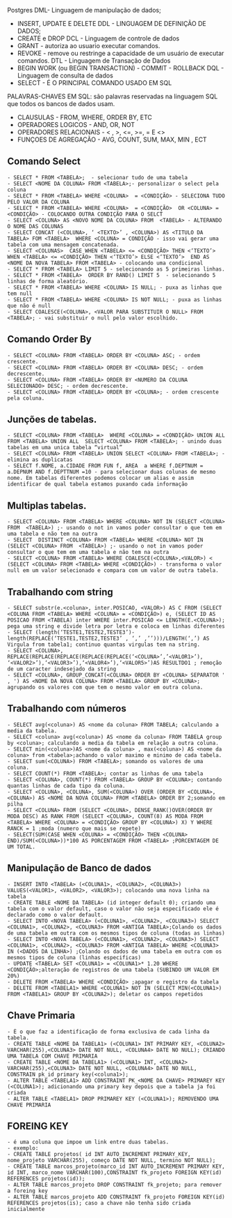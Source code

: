 Postgres
DML- Linguagem de manipulação de dados;
- INSERT, UPDATE E DELETE
DDL - LINGUAGEM DE DEFINIÇÃO DE DADOS;
- CREATE e DROP
DCL - Linguagem de controle de dados
- GRANT - autoriza ao usuario executar comandos.
- REVOKE - remove ou restringe a capacidade de um usuário de executar comandos.
DTL - Linguagem de Transação de Dados
- BEGIN WORK (ou BEGIN TRANSACTION) - COMMIT - ROLLBACK
DQL - Linguagem de consulta de dados
- SELECT - É O PRINCIPAL COMANDO USADO EM SQL


PALAVRAS-CHAVES EM SQL: são palavras reservadas na linguagem SQL	 que todos os bancos de dados usam.
* CLAUSULAS - FROM, WHERE, ORDER BY, ETC
* OPERADORES LOGICOS - AND, OR, NOT
* OPERADORES RELACIONAIS - < , >, <=, >=, = E <>
* FUNÇOES DE AGREGAÇÃO - AVG, COUNT, SUM, MAX, MIN , ECT

## Comando Select
    - SELECT * FROM <TABELA>;  - selecionar tudo de uma tabela
    - SELECT <NOME DA COLUNA> FROM <TABELA>;- personalizar o select pela coluna
    - SELECT * FROM <TABELA> WHERE <COLUNA>  = <CONDIÇÃO> - SELECIONA TUDO PELO VALOR DA COLUNA 
    - SELECT * FROM <TABELA> WHERE <COLUNA>  = <CONDIÇÃO>  OR <COLUNA> = <CONDIÇÃO> - COLOCANDO OUTRA CONDIÇÃO PARA O SELCT
    - SELECT <COLUNA> AS <NOVO NOME DA COLUNA> FROM  <TABELA> - ALTERANDO O NOME DAS COLUNAS
    - SELECT CONCAT (<COLUNA>, ‘ <TEXTO>’ , <COLUNA>) AS <TITULO DA TABELA> FOM <TABELA>  WHERE <COLUNA> = CONDIÇÃO - isso vai gerar uma tabela com uma mensagem concatenada.
    - SELECT <COLUNAS>  CASE WHEN <TABELA> <= <CONDIÇÃO> THEN <‘TEXTO’> WHEN <TABELA> <= <CONDIÇÃO> THEN <‘TEXTO’> ELSE <‘TEXTO’>  END AS <NOME DA NOVA TABELA> FROM <TABELA> - colocando uma condicional
    - SELECT * FROM <TABELA> LIMIT 5 - selecionando as 5 primeiras linhas.
    - SELECT * FROM <TABELA>  ORDER BY RAND() LIMIT 5  - selecionando 5 linhas de forma aleatório.
    - SELECT * FROM <TABELA> WHERE <COLUNA> IS NULL; - puxa as linhas que tem null
    - SELECT * FROM <TABELA> WHERE <COLUNA> IS NOT NULL; - puxa as linhas que não é null
    - SELECT COALESCE(<COLUNA>, <VALOR PARA SUBSTITUIR O NULL> FROM <TABELA>; - vai substituir o null pelo valor escolhido.

## Comando Order By
    - SELECT <COLUNA> FROM <TABELA> ORDER BY <COLUNA> ASC; - ordem crescente.
    - SELECT <COLUNA> FROM <TABELA> ORDER BY <COLUNA> DESC; - ordem decrescente.
    - SELECT <COLUNA> FROM <TABELA> ORDER BY <NUMERO DA COLUNA SELECIONADO> DESC; - ordem decrescente.
    - SELECT <COLUNA> FROM <TABELA> ORDER BY <COLUNA>; - ordem crescente pela coluna.

## Junções  de tabelas.
    - SELECT <COLUNA> FROM <TABELA>  WHERE <COLUNA> = <CONDIÇÃO> UNION ALL  FROM <TABELA> UNION ALL  SELECT <COLUNA> FROM <TABELA>; - unindo duas tabelas em uma unica tabela “virtual”
    - SELECT <COLUNA> FROM <TABELA> UNION SELECT <COLUNA> FROM <TABELA>; - elimina as duplicatas
    - SELECT f.NOME, a.CIDADE FROM FUN f, AREA  a WHERE f.DEPTNUM = a.DEPNUM AND f.DEPTTNUM =10 - para selecionar duas colunas de mesmo nome. Em tabelas diferentes podemos colocar um alias e assim identificar de qual tabela estamos puxando cada informação

## Multiplas tabelas.
    - SELECT <COLUNA> FROM <TABELA> WHERE <COLUNA> NOT IN (SELECT <COLUNA> FROM  <TABELA>) ;- usando o not in vamos poder consultar o que tem em uma tabela e não tem na outra
    - SELECT  DISTINCT <COLUNA> FROM <TABELA> WHERE <COLUNA> NOT IN (SELECT <COLUNA> FROM  <TABELA>) ;- usando o not in vamos poder consultar o que tem em uma tabela e não tem na outra
    - SELECT <COLUNA> FROM <TABELA> WHERE COALESCE(<COLUNA>,<VALOR>) < (SELECT <COLUNA> FROM <TABELA> WHERE <CONDIÇÃO>) - transforma o valor null em um valor selecionado e compara com um valor de outra tabela.

## Trabalhando com string
    - SELECT substr(e.<coluna>, inter.POSICAO, <VALOR>) AS C FROM (SELECT <COLUNA FROM <TABELA> WHERE <COLUNA> = <CONDIÇÃO>) e, (SELECT ID AS POSICAO FROM <TABELA) inter WHERE inter.POSICAO <= LENGTH(E.<COLUNA>); pega uma string e divide letra por letra e coloca em linhas diferentes
    - SELECT (length(‘TESTE1,TESTE2,TESTE3’)-length(REPLACE(‘TESTE1,TESTE2,TESTE3’ , ‘,’ ,’’)))/LENGTH(‘,’) AS Virgula from tabela1; continuo quantas virgulas tem na string.
    - SELECT <COLUNA>, REPLACE(REPLACE(REPLACE(REPLACE(REPLACE(‘<COLUNA>’,’<VALOR1>’), ‘<VALOR2>’),‘<VALOR3>’),‘<VALOR4>’),‘<VALOR5>’)AS RESULTDO1 ; remoção de um caracter indesejado da string
    - SELECT <COLUNA>, GROUP_CONCAT(<COLUNA> ORDER BY <COLUNA> SEPARATOR ' , ') AS <NOME DA NOVA COLUNA> FROM <TABELA> GROUP BY <COLUNA>; agrupando os valores com que tem o mesmo valor em outra coluna.
   
## Trabalhando com números 
    - SELECT avg(<coluna>) AS <nome da coluna> FROM TABELA; calculando a media da tabela.
    - SELECT <coluna> avg(<coluna>) AS <nome da coluna> FROM TABELA group by <coluna>; calculando a media da tabela em relação a outra coluna.
    - SELECT min(<coluna>)AS <nome da coluna> , max(<coluna>) AS <nome da coluna> from <tabela>;achando o valor maximo e minimo de cada tabela.
    - SELECT sum(<COLUNA>) FROM <TABELA>; somando os valores de uma coluna.
    - SELECT COUNT(*) FROM <TABELA>; contar as linhas de uma tabela
    - SELECT <COLUNA>, COUNT(*) FROM <TABELA> GROUP BY <COLUNA>; contando quantas linhas de cada tipo da coluna.
    - SELECT <COLUNA>, <COLUNA>, SUM(<COLUNA>) OVER (ORDER BY <COLUNA>, <COLUNA>) AS <NOME DA NOVA COLUNA> FROM <TABELA> ORDER BY 2;somando em pilha
    - SELECT <COLUNA> FROM (SELECT <COLUNA>, DENSE_RANK()OVER(ORDER BY MODA DESC) AS RANK FROM (SELECT <COLUNA>, COUNT(8) AS MODA FROM <TABELA> WHERE <COLUNA> = <CONDIÇÃO> GROUP BY <COLUNA>) X) Y WHERE RANCK = 1 ;moda (numero que mais se repete)
    - SELECT(SUM(CASE WHEN <COLUNA> = <CONDIÇÃO> THEN <COLUNA> END)/SUM(<COLUNA>))*100 AS PORCENTAGEM FROM <TABELA> ;PORCENTAGEM DE UM TOTAL.
    
## Manipulação de Banco de dados    
    - INSERT INTO <TABELA> (<COLUNA1>, <COLUNA2>, <COLUNA3>) VALUES(<VALOR1>, <VALOR2>, <VALOR3>); colocando uma nova linha na tabela
    - CREATE TABLE <NOME DA TABELA> (id integer default 0); criando uma tabela com o valor default, caso o valor não seja especificado ele é declarado como o valor default. 
    - SELECT INTO <NOVA TABELA> (<COLUNA1>, <COLUNA2>, <COLUNA3>) SELECT <COLUNA1>, <COLUNA2>, <COLUNA3> FROM <ANTIGA TABELA>;Colando os dados de uma tabela em outra com os mesmos tipos de coluna (todas as linhas)
    - SELECT INTO <NOVA TABELA> (<COLUNA1>, <COLUNA2>, <COLUNA3>) SELECT <COLUNA1>, <COLUNA2>, <COLUNA3> FROM <ANTIGA TABELA> WHERE <COLUNA3> IN (<DADOS DA LINHA>) ;Colando os dados de uma tabela em outra com os mesmos tipos de coluna (linhas especificas)
    - UPDATE <TABELA> SET <COLUNA1> = <COLUNA1>* 1.20 WHERE <CONDIÇÃO>;alteração de registros de uma tabela (SUBINDO UM VALOR EM 20%)
    - DELETE FROM <TABELA> WHERE <CONDIÇÃO> ;apagar o registro da tabela
    - DELETE FROM <TABELA1> WHERE <COLUNA1> NOT IN (SELECT MIN(<COLUNA1>) FROM <TABELA1> GROUP BY <COLUNA2>); deletar os campos repetidos
    
## Chave Primaria
    - É o que faz a identificação de forma exclusiva de cada linha da tabela.
    - CREATE TABLE <NOME DA TABELA1> (<COLUNA1> INT PRIMARY KEY, <COLUNA2> VARCHAR(255),<COLUNA3> DATE NOT NULL, <COLUNA4> DATE NO NULL); CRIANDO UMA TABELA COM CHAVE PRIMARIA
    - CREATE TABLE <NOME DA TABELA1> (<COLUNA1> INT, <COLUNA2> VARCHAR(255),<COLUNA3> DATE NOT NULL, <COLUNA4> DATE NO NULL, CONSTRAIN pk_id primary key(<coluna1>);
    - ALTER TABLE <TABELA1> ADD CONSTRAINT PK_<NOME DA CHAVE> PRIMAREY KEY (<COLUNA1>); adicionando uma primary key depois que a tabela ja foi criada
    - ALTER TABLE <TABELA1> DROP PRIMAREY KEY (<COLUNA1>); REMOVENDO UMA CHAVE PRIMARIA

## FOREING KEY
    - é uma coluna que impoe um link entre duas tabelas.
    - exemplo:
    - CREATE TABLE projetos( id INT AUTO_INCREMENT PRIMARY_KEY, nome_projeto VARCHAR(255), começo DATE NOT NULL, termino NOT NULL);
    - CREATE TABLE marcos_projeto(marco_id INT AUTO_INCREMENT PRIMARY KEY, id INT, marco_nome VARCHAR(100),CONSTRAINT fk_projeto FOREIGN KEY(id) REFERENCES projetos(id));
    - ALTER TABLE marcos_projeto DROP CONSTRAINT fk_projeto; para remover a foreing key
    - ALTER TABLE marcos_projeto ADD CONSTRAINT fk_projeto FOREIGN KEY(id) REFERENCES projetos(is); caso a chave não tenha sido criada inicialmente
    
    
    
